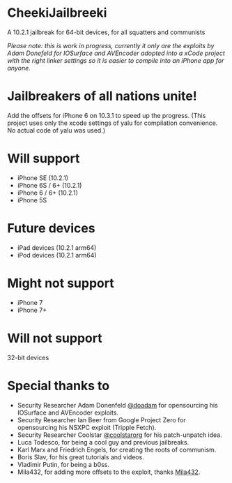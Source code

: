 # CheekiJailbreeki
A 10.2.1 jailbreak for 64-bit devices, for all squatters and communists

*Please note: this is work in progress, currently it only are the exploits by Adam Donefeld for IOSurface and AVEncoder adopted into a xCode project with the right linker settings so it is easier to compile into an iPhone app for anyone.*

# Jailbreakers of all nations unite!
Add the offsets for iPhone 6 on 10.3.1 to speed up the progress.
(This project uses only the xcode settings of yalu for compilation convenience. No actual code of yalu was used.)


# Will support
- iPhone SE (10.2.1)
- iPhone 6S / 6+ (10.2.1)
- iPhone 6 / 6+ (10.2.1)
- iPhone 5S


# Future devices
- iPad devices (10.2.1 arm64)
- iPod devices (10.2.1 arm64)

# Might not support
- iPhone 7
- iPhone 7+

# Will not support
32-bit devices

# Special thanks to
- Security Researcher Adam Donenfeld [@doadam](http://twitter.com/doadam) for opensourcing his IOSurface and AVEncoder exploits.
- Security Researcher Ian Beer from Google Project Zero for opensourcing his NSXPC exploit (Tripple Fetch).
- Security Researcher Coolstar [@coolstarorg](http://twitter.com/coolstarorg) for his patch-unpatch idea.
- Luca Todesco, for being a cool guy and previous jailbreaks.
- Karl Marx and Friedrich Engels, for creating the roots of communism.
- Boris Slav, for his great tutorials and videos.
- Vladimir Putin, for being a b0ss.
- Mila432, for adding more offsets to the exploit, thanks [Mila432](http://github.com/mila432/).
